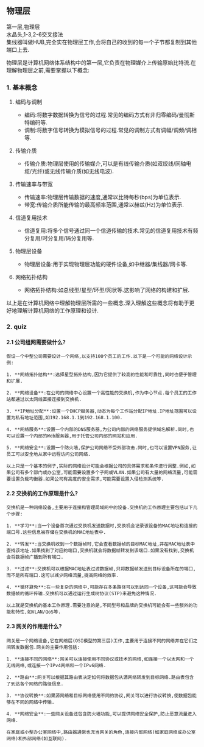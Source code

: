 ## 物理层

第一层,物理层<br>
水晶头,1-3,2-6交叉接法<br>
集线器叫做HUB,完全实在物理层工作,会将自己的收到的每一个子节都复制到其他端口上去.<br>


物理层是计算机网络体系结构中的第一层,它负责在物理媒介上传输原始比特流.在理解物理层之前,需要掌握以下概念:

### 1. 基本概念

1. 编码与调制
    - 编码:将数字数据转换为信号的过程.常见的编码方式有非归零编码/曼彻斯特编码等.
    - 调制:将数字信号转换为模拟信号的过程.常见的调制方式有调幅/调频/调相等.

3. 传输介质
    - 传输介质:物理层使用的传输媒介,可以是有线传输介质(如双绞线/同轴电缆/光纤)或无线传输介质(如无线电波).

4. 传输速率与带宽
    - 传输速率:物理层传输数据的速度,通常以比特每秒(bps)为单位表示.
    - 带宽:传输介质所能传输的最高频率范围,通常以赫兹(Hz)为单位表示.

5. 信道复用技术
    - 信道复用:将多个信号通过同一个信道传输的技术.常见的信道复用技术有频分复用/时分复用/码分复用等.

6. 物理层设备
    - 物理层设备:用于实现物理层功能的硬件设备,如中继器/集线器/网卡等.

7. 网络拓扑结构
    - 网络拓扑结构:如总线型/星型/环型/网状等.这影响了网络的构建和扩展.

以上是在计算机网络中理解物理层所需的一些概念.深入理解这些概念将有助于更好地理解计算机网络的工作原理和设计.

### 2. quiz

#### 2.1 公司组网需要做什么?
    假设一个中型公司需要设计一个网络,以支持100个员工的工作.以下是一个可能的网络设计示例:

    1. **网络拓扑结构**:选择星型拓扑结构,因为它提供了较高的性能和可靠性,同时也便于管理和扩展.

    2. **网络设备**:在公司的网络中心设置一个高性能的交换机,作为中心节点.每个员工的工作站都通过以太网线直接连接到交换机.

    3. **IP地址分配**:设置一个DHCP服务器,动态为每个工作站分配IP地址.IP地址范围可以设置为私有地址范围,如192.168.1.1到192.168.1.100.

    4. **网络服务**:设置一个内部的DNS服务器,为公司内部的网络服务提供域名解析.同时,也可以设置一个内部的Web服务器,用于托管公司内部的网站和应用.

    5. **网络安全**:设置一个防火墙,保护公司网络不受外部攻击.同时,也可以设置VPN服务,让员工可以安全地从家中远程访问公司网络.

    以上只是一个基本的例子,实际的网络设计可能会根据公司的具体需求和条件进行调整.例如,如果公司有多个部门或办公室,可能需要设置多个子网或VLAN.如果公司有大量的网络流量,可能需要设置负载均衡器.如果公司有高度的安全需求,可能需要设置入侵检测系统等.

#### 2.2 交换机的工作原理是什么?
    交换机是一种网络设备,主要用于连接和管理局域网中的设备.交换机的工作原理主要包括以下几个步骤:

    1. **学习**:当一个设备首次通过交换机发送数据时,交换机会记录该设备的MAC地址和连接的端口号.这些信息被存储在交换机的MAC地址表中.

    2. **转发**:当交换机收到一个数据帧时,它会查看数据帧的目标MAC地址,并在MAC地址表中查找该地址.如果找到了对应的端口,交换机就会将数据帧转发到该端口.如果没有找到,交换机会将数据帧广播到所有端口.

    3. **过滤**:交换机可以根据MAC地址表过滤数据帧,只将数据帧发送到目标设备所在的端口,而不是所有端口.这可以减少网络流量,提高网络的效率.

    4. **循环避免**:在一些复杂的网络中,可能存在多条路径可以到达同一个设备,这可能会导致数据帧的循环传输.交换机可以通过运行生成树协议(STP)来避免这种情况.

    以上就是交换机的基本工作原理.需要注意的是,不同型号和品牌的交换机可能会有一些额外的功能和特性,如VLAN/QoS等.

#### 2.3 网关的作用是什么?
    网关是一个网络设备,它在网络层(OSI模型的第三层)工作,主要用于连接不同的网络并在它们之间转发数据包.网关的主要作用包括:

    1. **连接不同的网络**:网关可以连接使用不同协议或技术的网络,如连接一个以太网和一个无线网络,或连接一个IPv4网络和一个IPv6网络.

    2. **路由**:网关可以根据其路由表决定如何将数据包从源网络转发到目标网络.路由表包含了到达各个网络的路径信息.

    3. **协议转换**:如果源网络和目标网络使用不同的协议,网关可以进行协议转换,使数据包能够在不同的网络中传输.

    4. **网络安全**:一些网关设备还包含防火墙功能,可以提供网络安全保护,防止恶意流量进入网络.

    在家庭或小型办公室网络中,路由器通常也充当网关的角色,连接内部网络(如家庭网络或办公室网络)和外部网络(如互联网).